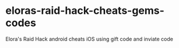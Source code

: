 # eloras-raid-hack-cheats-gems-codes
Elora's Raid Hack android cheats iOS using gift code and inviate code
